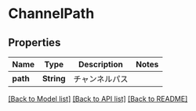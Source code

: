 # ChannelPath

## Properties
Name | Type | Description | Notes
------------ | ------------- | ------------- | -------------
**path** | **String** | チャンネルパス | 

[[Back to Model list]](../README.md#documentation-for-models) [[Back to API list]](../README.md#documentation-for-api-endpoints) [[Back to README]](../README.md)


